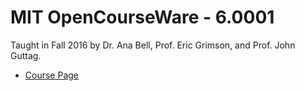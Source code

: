 # MIT OpenCourseWare - 6.0001

Taught in Fall 2016 by Dr. Ana Bell, Prof. Eric Grimson, and Prof. John Guttag.

* [Course Page](https://ocw.mit.edu/courses/electrical-engineering-and-computer-science/6-0001-introduction-to-computer-science-and-programming-in-python-fall-2016/index.htm)
